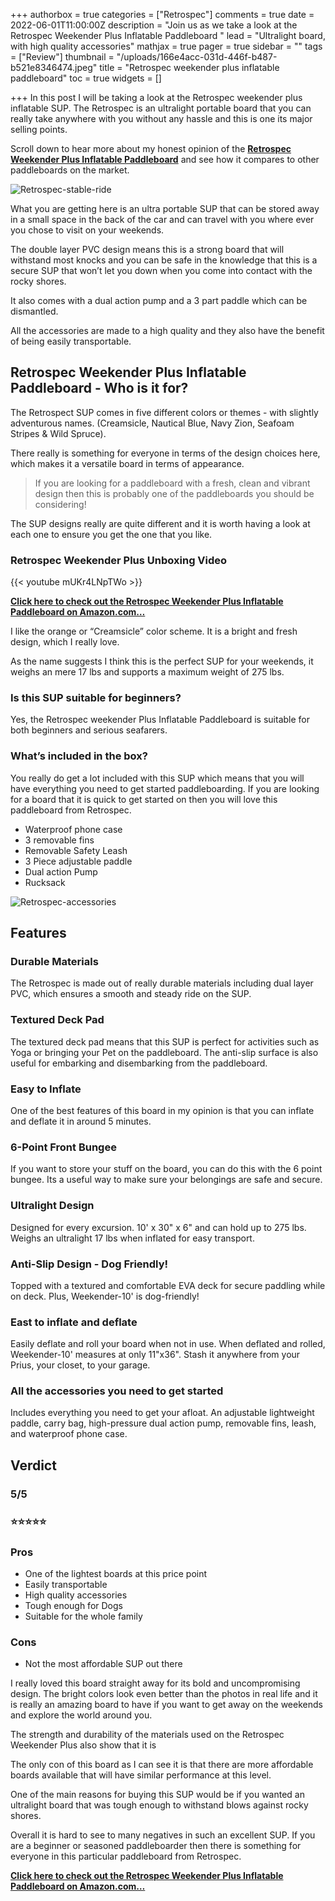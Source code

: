 +++
authorbox = true
categories = ["Retrospec"]
comments = true
date = 2022-06-01T11:00:00Z
description = "Join us as we take a look at the Retrospec Weekender Plus Inflatable Paddleboard "
lead = "Ultralight board, with high quality accessories"
mathjax = true
pager = true
sidebar = ""
tags = ["Review"]
thumbnail = "/uploads/166e4acc-031d-446f-b487-b521e8346474.jpeg"
title = "Retrospec weekender plus inflatable paddleboard"
toc = true
widgets = []

+++
In this post I will be taking a look at the Retrospec weekender plus inflatable SUP.  The Retrospec is an ultralight portable board that you can really take anywhere with you without any hassle and this is one its major selling points.

Scroll down to hear more about my honest opinion of the [**Retrospec Weekender Plus Inflatable Paddleboard**](https://www.amazon.com/Retrospec-Weekender-Inflatable-Paddleboard-Adjustable/dp/B08XN58RX8?th=1&linkCode=ll1&tag=paddleboardmaster-20&linkId=fb19e552969f5111bb88dfe3b939d2a3&language=en_US&ref_=as_li_ss_tl) and see how it compares to other paddleboards on the market.

![Retrospec-stable-ride](/uploads/8b23e4b8-586c-46d6-9348-9eb45516fefe.jpeg "Retrospec-stable-ride")

What you are getting here is an ultra portable SUP that can be stored away in a small space in the back of the car and can travel with you where ever you chose to visit on your weekends.

The double layer PVC design means this is a strong board that will withstand most knocks and you can be safe in the knowledge that this is a secure SUP that won’t let you down when you come into contact with the rocky shores.

It also comes with a dual action pump and a 3 part paddle  which can be dismantled.

All the accessories are made to a high quality and they also have the benefit of being easily transportable.

## Retrospec Weekender Plus Inflatable Paddleboard - Who is it for?

The Retrospect SUP comes in five different colors or themes - with slightly adventurous names. (Creamsicle, Nautical Blue, Navy Zion, Seafoam Stripes & Wild Spruce).

There really is something for everyone in terms of the design choices here, which makes it a versatile board in terms of appearance.

> If you are looking for a paddleboard with a fresh, clean and vibrant design then this is probably one of the paddleboards you should be considering!

The SUP designs really are quite different and it is worth having a look at each one to ensure you get the one that you like.

### Retrospec Weekender Plus Unboxing Video

{{< youtube mUKr4LNpTWo >}}

[**Click here to check out the Retrospec Weekender Plus Inflatable Paddleboard on Amazon.com…**](https://www.amazon.com/Retrospec-Weekender-Inflatable-Paddleboard-Adjustable/dp/B08XN58RX8?th=1&linkCode=ll1&tag=paddleboardmaster-20&linkId=fb19e552969f5111bb88dfe3b939d2a3&language=en_US&ref_=as_li_ss_tl)

I like the orange or “Creamsicle” color scheme.  It is a bright and fresh design, which I really love.

As the name suggests I think this is the perfect SUP for your weekends, it weighs an mere 17 lbs and supports a maximum weight of 275 lbs.

### Is this SUP suitable for beginners?

Yes, the Retrospec weekender Plus Inflatable Paddleboard is suitable for both beginners and serious seafarers.

### What’s included in the box?

You really do get a lot included with this SUP which means that you will have everything you need to get started paddleboarding.  If you are looking for a board that it is quick to get started on then you will love this paddleboard from Retrospec.

* Waterproof phone case
* 3 removable fins
* Removable Safety Leash
* 3 Piece adjustable paddle
* Dual action Pump
* Rucksack

![Retrospec-accessories](/uploads/80754521-2a62-4271-bccb-7b1396666a49.jpeg "Retrospec-accessories")

## Features

### Durable Materials

The Retrospec is made out of really durable materials including dual layer PVC, which ensures a smooth and steady ride on the SUP.

### Textured Deck Pad

The textured deck pad means that this SUP is perfect for activities such as Yoga or bringing your Pet on the paddleboard.  The anti-slip surface is also useful for embarking and disembarking from the paddleboard.

### Easy to Inflate

One of the best features of this board in my opinion is that you can inflate and deflate it in around 5 minutes.

### 6-Point Front Bungee

If you want to store your stuff on the board, you can do this with the 6 point bungee.  Its a useful way to make sure your belongings are safe and secure.

### Ultralight Design

Designed for every excursion. 10' x 30" x 6" and can hold up to 275 lbs. Weighs an ultralight 17 lbs when inflated for easy transport.

### Anti-Slip Design - Dog Friendly!

Topped with a textured and comfortable EVA deck for secure paddling while on deck. Plus, Weekender-10' is dog-friendly!

### East to inflate and deflate

Easily deflate and roll your board when not in use. When deflated and rolled, Weekender-10' measures at only 11"x36". Stash it anywhere from your Prius, your closet, to your garage.

### All the accessories you need to get started

Includes everything you need to get your afloat. An adjustable lightweight paddle, carry bag, high-pressure dual action pump, removable fins, leash, and waterproof phone case.

## Verdict

### 5/5

### ⭐⭐⭐⭐⭐

### Pros

* One of the lightest boards at this price point
* Easily transportable
* High quality accessories
* Tough enough for Dogs
* Suitable for the whole family

### Cons

* Not the most affordable SUP out there

I really loved this board straight away for its bold and uncompromising design.  The bright colors look even better than the photos in real life and it is really an amazing board to have if you want to get away on the weekends and explore the world around you.

The strength and durability of the materials used on the Retrospec Weekender Plus also show that it is

The only con of this board as I can see it is that there are more affordable boards available that will have similar performance at this level.

One of the main reasons for buying this SUP would be if you wanted an ultralight board that was tough enough to withstand blows against rocky shores.

Overall it is hard to see to many negatives in such an excellent SUP.  If you are a beginner or seasoned paddleboarder then there is something for everyone in this particular paddleboard from Retrospec.

[**Click here to check out the Retrospec Weekender Plus Inflatable Paddleboard on Amazon.com…**](https://www.amazon.com/Retrospec-Weekender-Inflatable-Paddleboard-Adjustable/dp/B08XN58RX8?th=1&linkCode=ll1&tag=paddleboardmaster-20&linkId=fb19e552969f5111bb88dfe3b939d2a3&language=en_US&ref_=as_li_ss_tl)